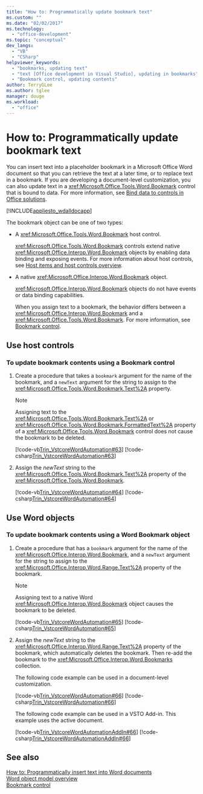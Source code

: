 ```yaml
---
title: "How to: Programmatically update bookmark text"
ms.custom: ""
ms.date: "02/02/2017"
ms.technology: 
  - "office-development"
ms.topic: "conceptual"
dev_langs: 
  - "VB"
  - "CSharp"
helpviewer_keywords: 
  - "bookmarks, updating text"
  - "text [Office development in Visual Studio], updating in bookmarks"
  - "Bookmark control, updating contents"
author: TerryGLee
ms.author: tglee
manager: douge
ms.workload: 
  - "office"
---
```

# How to: Programmatically update bookmark text
  You can insert text into a placeholder bookmark in a Microsoft Office Word document so that you can retrieve the text at a later time, or to replace text in a bookmark. If you are developing a document-level customization, you can also update text in a <xref:Microsoft.Office.Tools.Word.Bookmark> control that is bound to data. For more information, see [Bind data to controls in Office solutions](../vsto/binding-data-to-controls-in-office-solutions.md).  
  
 [!INCLUDE[appliesto_wdalldocapp](../vsto/includes/appliesto-wdalldocapp-md.md)]  
  
 The bookmark object can be one of two types:  
  
- A <xref:Microsoft.Office.Tools.Word.Bookmark> host control.  
  
   <xref:Microsoft.Office.Tools.Word.Bookmark> controls extend native <xref:Microsoft.Office.Interop.Word.Bookmark> objects by enabling data binding and exposing events. For more information about host controls, see [Host items and host controls overview](../vsto/host-items-and-host-controls-overview.md).  
  
- A native <xref:Microsoft.Office.Interop.Word.Bookmark> object.  
  
   <xref:Microsoft.Office.Interop.Word.Bookmark> objects do not have events or data binding capabilities.  
  
  When you assign text to a bookmark, the behavior differs between a <xref:Microsoft.Office.Interop.Word.Bookmark> and a <xref:Microsoft.Office.Tools.Word.Bookmark>. For more information, see [Bookmark control](../vsto/bookmark-control.md).  
  
## Use host controls  
  
### To update bookmark contents using a Bookmark control  
  
1.  Create a procedure that takes a `bookmark` argument for the name of the bookmark, and a `newText` argument for the string to assign to the <xref:Microsoft.Office.Tools.Word.Bookmark.Text%2A> property.  
  
    > [!NOTE]  
    >  Assigning text to the <xref:Microsoft.Office.Tools.Word.Bookmark.Text%2A> or <xref:Microsoft.Office.Tools.Word.Bookmark.FormattedText%2A> property of a <xref:Microsoft.Office.Tools.Word.Bookmark> control does not cause the bookmark to be deleted.  
  
     [!code-vb[Trin_VstcoreWordAutomation#63](../vsto/codesnippet/VisualBasic/Trin_VstcoreWordAutomationVB/ThisDocument.vb#63)]
     [!code-csharp[Trin_VstcoreWordAutomation#63](../vsto/codesnippet/CSharp/Trin_VstcoreWordAutomationCS/ThisDocument.cs#63)]  
  
2.  Assign the *newText* string to the <xref:Microsoft.Office.Tools.Word.Bookmark.Text%2A> property of the <xref:Microsoft.Office.Tools.Word.Bookmark>.  
  
     [!code-vb[Trin_VstcoreWordAutomation#64](../vsto/codesnippet/VisualBasic/Trin_VstcoreWordAutomationVB/ThisDocument.vb#64)]
     [!code-csharp[Trin_VstcoreWordAutomation#64](../vsto/codesnippet/CSharp/Trin_VstcoreWordAutomationCS/ThisDocument.cs#64)]  
  
## Use Word objects  
  
### To update bookmark contents using a Word Bookmark object  
  
1.  Create a procedure that has a `bookmark` argument for the name of the <xref:Microsoft.Office.Interop.Word.Bookmark>, and a `newText` argument for the string to assign to the <xref:Microsoft.Office.Interop.Word.Range.Text%2A> property of the bookmark.  
  
    > [!NOTE]  
    >  Assigning text to a native Word <xref:Microsoft.Office.Interop.Word.Bookmark> object causes the bookmark to be deleted.  
  
     [!code-vb[Trin_VstcoreWordAutomation#65](../vsto/codesnippet/VisualBasic/Trin_VstcoreWordAutomationVB/ThisDocument.vb#65)]
     [!code-csharp[Trin_VstcoreWordAutomation#65](../vsto/codesnippet/CSharp/Trin_VstcoreWordAutomationCS/ThisDocument.cs#65)]  
  
2.  Assign the *newText* string to the <xref:Microsoft.Office.Interop.Word.Range.Text%2A> property of the bookmark, which automatically deletes the bookmark. Then re-add the bookmark to the <xref:Microsoft.Office.Interop.Word.Bookmarks> collection.  
  
     The following code example can be used in a document-level customization.  
  
     [!code-vb[Trin_VstcoreWordAutomation#66](../vsto/codesnippet/VisualBasic/Trin_VstcoreWordAutomationVB/ThisDocument.vb#66)]
     [!code-csharp[Trin_VstcoreWordAutomation#66](../vsto/codesnippet/CSharp/Trin_VstcoreWordAutomationCS/ThisDocument.cs#66)]  
  
     The following code example can be used in a VSTO Add-in. This example uses the active document.  
  
     [!code-vb[Trin_VstcoreWordAutomationAddIn#66](../vsto/codesnippet/VisualBasic/Trin_VstcoreWordAutomationAddIn/ThisAddIn.vb#66)]
     [!code-csharp[Trin_VstcoreWordAutomationAddIn#66](../vsto/codesnippet/CSharp/Trin_VstcoreWordAutomationAddIn/ThisAddIn.cs#66)]  
  
## See also  
 [How to: Programmatically insert text into Word documents](../vsto/how-to-programmatically-insert-text-into-word-documents.md)   
 [Word object model overview](../vsto/word-object-model-overview.md)   
 [Bookmark control](../vsto/bookmark-control.md)  
  
  
